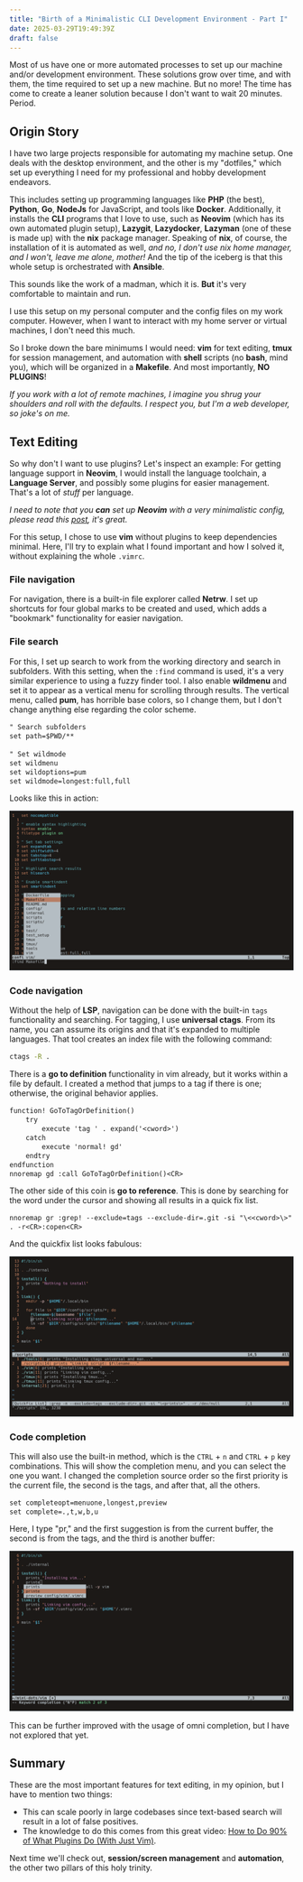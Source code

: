```yaml
---
title: "Birth of a Minimalistic CLI Development Environment - Part I"
date: 2025-03-29T19:49:39Z
draft: false
---
```


Most of us have one or more automated processes to set up our machine and/or development environment. These solutions grow over time, and with them, the time required to set up a new machine. But no more! The time has come to create a leaner solution because I don't want to wait 20 minutes. Period.

<!--more-->

## Origin Story

I have two large projects responsible for automating my machine setup. One deals with the desktop environment, and the other is my "dotfiles," which set up everything I need for my professional and hobby development endeavors.

This includes setting up programming languages like **PHP** (the best), **Python**, **Go**, **NodeJs** for JavaScript, and tools like **Docker**. Additionally, it installs the **CLI** programs that I love to use, such as **Neovim** (which has its own automated plugin setup), **Lazygit**, **Lazydocker**, **Lazyman** (one of these is made up) with the **nix** package manager. Speaking of **nix**, of course, the installation of it is automated as well, _and no, I don't use nix home manager, and I won't, leave me alone, mother!_ And the tip of the iceberg is that this whole setup is orchestrated with **Ansible**.

This sounds like the work of a madman, which it is. **But** it's very comfortable to maintain and run.

I use this setup on my personal computer and the config files on my work computer. However, when I want to interact with my home server or virtual machines, I don't need this much.

So I broke down the bare minimums I would need: **vim** for text editing, **tmux** for session management, and automation with **shell** scripts (no **bash**, mind you), which will be organized in a **Makefile**. And most importantly, **NO PLUGINS**!

_If you work with a lot of remote machines, I imagine you shrug your shoulders and roll with the defaults. I respect you, but I'm a web developer, so joke's on me._

## Text Editing

So why don't I want to use plugins? Let's inspect an example: For getting language support in **Neovim**, I would install the language toolchain, a **Language Server**, and possibly some plugins for easier management. That's a lot of _stuff_ per language.

_I need to note that you **can** set up **Neovim** with a very minimalistic config, please read this [post](https://bread-man88.github.io/blog/programming/2025/03/14/simple-nvim-config.html), it's great._

For this setup, I chose to use **vim** without plugins to keep dependencies minimal. Here, I'll try to explain what I found important and how I solved it, without explaining the whole `.vimrc`.

### File navigation

For navigation, there is a built-in file explorer called **Netrw**. I set up shortcuts for four global marks to be created and used, which adds a "bookmark" functionality for easier navigation.

### File search

For this, I set up search to work from the working directory and search in subfolders. With this setting, when the `:find` command is used, it's a very similar experience to using a fuzzy finder tool. I also enable **wildmenu** and set it to appear as a vertical menu for scrolling through results. The vertical menu, called **pum**, has horrible base colors, so I change them, but I don't change anything else regarding the color scheme.

```vim
" Search subfolders
set path=$PWD/**

" Set wildmode
set wildmenu
set wildoptions=pum
set wildmode=longest:full,full
```

Looks like this in action:

![Vim pum](vim-pum.png)

### Code navigation

Without the help of **LSP**, navigation can be done with the built-in `tags` functionality and searching. For tagging, I use **universal ctags**. From its name, you can assume its origins and that it's expanded to multiple languages. That tool creates an index file with the following command:

```bash
ctags -R .
```

There is a **go to definition** functionality in vim already, but it works within a file by default. I created a method that jumps to a tag if there is one; otherwise, the original behavior applies.

```vim
function! GoToTagOrDefinition()
    try
        execute 'tag ' . expand('<cword>')
    catch
        execute 'normal! gd'
    endtry
endfunction
nnoremap gd :call GoToTagOrDefinition()<CR>
```

The other side of this coin is **go to reference**. This is done by searching for the word under the cursor and showing all results in a quick fix list.

```vim
nnoremap gr :grep! --exclude=tags --exclude-dir=.git -si "\<<cword>\>" . -r<CR>:copen<CR>
```

And the quickfix list looks fabulous:

![Vim quickfix](vim-quickfix.png)

### Code completion

This will also use the built-in method, which is the `CTRL` + `n` and `CTRL` + `p` key combinations. This will show the completion menu, and you can select the one you want. I changed the completion source order so the first priority is the current file, the second is the tags, and after that, all the others.

```vim
set completeopt=menuone,longest,preview
set complete=.,t,w,b,u
```

Here, I type "pr," and the first suggestion is from the current buffer, the second is from the tags, and the third is another buffer:

![Vim autocomplete](vim-comp.png)

This can be further improved with the usage of omni completion, but I have not explored that yet.

## Summary

These are the most important features for text editing, in my opinion, but I have to mention two things:

- This can scale poorly in large codebases since text-based search will result in a lot of false positives.
- The knowledge to do this comes from this great video: [How to Do 90% of What Plugins Do (With Just Vim)](https://www.youtube.com/watch?v=XA2WjJbmmoM).

Next time we'll check out, **session/screen management** and **automation**, the other two pillars of this holy trinity.
